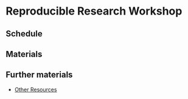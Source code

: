 # Reproducible Research Workshop

## Schedule

## Materials

## Further materials

- [Other Resources](resources.md)
